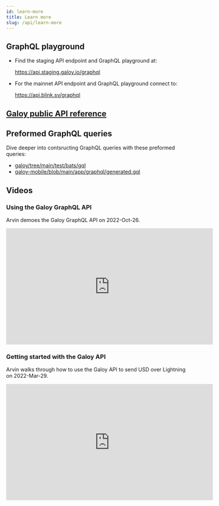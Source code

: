 ```yaml
---
id: learn-more
title: Learn more
slug: /api/learn-more
---
```


## GraphQL playground

* Find the staging API endpoint and GraphQL playground at:

  https://api.staging.galoy.io/graphql

* For the mainnet API endpoint and GraphQL playground connect to:

  https://api.blink.sv/graphql

## [Galoy public API reference](https://dev.galoy.io/public-api-reference.html)

## Preformed GraphQL queries

Dive deeper into contsructing GraphQL queries with these preformed queries:

* [galoy/tree/main/test/bats/gql](https://github.com/GaloyMoney/galoy/tree/main/test/bats/gql)
* [galoy-mobile/blob/main/app/graphql/generated.gql](https://github.com/GaloyMoney/galoy-mobile/blob/main/app/graphql/generated.gql)

## Videos

### Using the Galoy GraphQL API

Arvin demoes the Galoy GraphQL API on 2022-Oct-26.

<iframe width="560" height="315" src="https://www.youtube.com/embed/RRdpKnFe8qQ" title="YouTube video player" frameborder="0" allow="accelerometer; autoplay; clipboard-write; encrypted-media; gyroscope; picture-in-picture; web-share" allowfullscreen></iframe>

### Getting started with the Galoy API

Arvin walks through how to use the Galoy API to send USD over Lightning on 2022-Mar-29.

<iframe width="560" height="315" src="https://www.youtube.com/embed/bp5Dc6Wvnbw" title="YouTube video player" frameborder="0" allow="accelerometer; autoplay; clipboard-write; encrypted-media; gyroscope; picture-in-picture; web-share" allowfullscreen></iframe>
